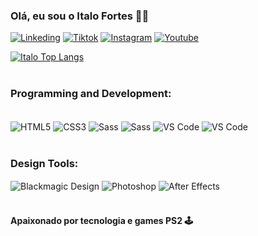 ### Olá, eu sou o Italo Fortes 🖖🏻

[![Linkeding](https://img.shields.io/badge/LinkedIn-8200fc?style=for-the-badge&logo=linkedin&logoColor=black)](https://www.linkedin.com/in/italo-fortes-347a4a104/)
[![Tiktok](https://img.shields.io/badge/TikTok-8200fc?style=for-the-badge&logo=tiktok&logoColor=black)](https://www.tiktok.com/@techanddev)
[![Instagram](https://img.shields.io/badge/Instagram-8200fc?style=for-the-badge&logo=instagram&logoColor=black)](https://www.instagram.com/italoofortes/)
[![Youtube](https://img.shields.io/badge/YouTube-8200fc.svg?style=for-the-badge&logo=YouTube&logoColor=black)](https://www.instagram.com/italoofortes/)


[![Italo Top Langs](https://github-readme-stats.vercel.app/api/top-langs/?username=ItaloFortes)](https://github.com/anuraghazra/github-readme-stats) <br><br>

### Programming and Development:  

<div style="display: inline_block"></br>
<img align="center" alt="HTML5" src="https://img.shields.io/badge/HTML5-E34F26?style=for-the-badge&logo=html5&logoColor=white">
<img align="center" alt="CSS3" src="https://img.shields.io/badge/CSS3-1572B6?style=for-the-badge&logo=css3&logoColor=white">
<img align="center" alt="Sass" src="https://img.shields.io/badge/Sass-CC6699?style=for-the-badge&logo=sass&logoColor=white">
<img align="center" alt="Sass" src="https://img.shields.io/badge/JavaScript-F7DF1E?style=for-the-badge&logo=javascript&logoColor=black">
<img align="center" alt="VS Code" src="https://img.shields.io/badge/Visual_Studio-5C2D91?style=for-the-badge&logo=visual%20studio&logoColor=white">
<img align="center" alt="VS Code" src="https://img.shields.io/badge/WordPress-21759B.svg?style=for-the-badge&logo=WordPress&logoColor=white">
</br><br>

  ### Design Tools: <br>
  
<img align="center" alt="Blackmagic Design" src="https://img.shields.io/badge/Blackmagic%20Design-000000.svg?style=for-the-badge&logo=Blackmagic-Design&logoColor=orange">
<img align="center" alt="Photoshop" src="https://img.shields.io/badge/Adobe%20Photoshop-31A8FF?style=for-the-badge&logo=Adobe%20Photoshop&logoColor=black">
<img align="center" alt="After Effects" src="https://img.shields.io/badge/Adobe%20after%20affects-CF96FD?style=for-the-badge&logo=Adobe%20after%20effects&logoColor=393665">

</div><br>

#### Apaixonado por tecnologia e games PS2 🕹️
